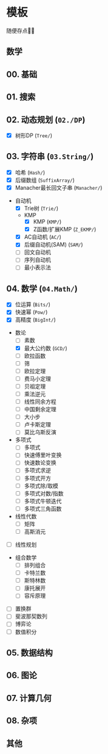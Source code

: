 # 模板

随便存点📝✅

## 数学

## 00. 基础

## 01. 搜索

## 02. 动态规划 (`02./DP`)

- [x] 树形DP (`Tree/`)

## 03. 字符串 (`03.String/`)

- [x] 哈希 (`Hash/`)
- [x] 后缀数组 (`SuffixArray/`)
- [x] Manacher最长回文子串 (`Manacher/`)
- 自动机
  - [x] Trie树 (`Trie/`)
  - KMP
    - [x] KMP (`KMP/`)
    - [x] Z函数/扩展KMP (`Z_EKMP/`)
  - [x] AC自动机 (`AC/`)
  - [x] 后缀自动机(SAM) (`SAM/`)
  - [ ] 回文自动机
  - [ ] 序列自动机
  - [ ] 最小表示法

## 04. 数学 (`04.Math/`)

- [x] 位运算 (`Bits/`)
- [x] 快速幂 (`Pow/`)
- [x] 高精度 (`BigInt/`)
- 数论
  - [ ] 素数
  - [x] 最大公约数 (`GCD/`)
  - [ ] 欧拉函数
  - [ ] 筛
  - [ ] 欧拉定理
  - [ ] 费马小定理
  - [ ] 贝祖定理
  - [ ] 乘法逆元
  - [ ] 线性同余方程
  - [ ] 中国剩余定理
  - [ ] 大小步
  - [ ] 卢卡斯定理
  - [ ] 莫比乌斯反演
- 多项式
  - [ ] 多项式
  - [ ] 快速傅里叶变换
  - [ ] 快速数论变换
  - [ ] 多项式求逆
  - [ ] 多项式开方
  - [ ] 多项式除/取模
  - [ ] 多项式对数/指数
  - [ ] 多项式牛顿迭代
  - [ ] 多项式三角函数
- 线性代数
  - [ ] 矩阵
  - [ ] 高斯消元
- [ ] 线性规划
- 组合数学
  - [ ] 排列组合
  - [ ] 卡特兰数
  - [ ] 斯特林数
  - [ ] 康托展开
  - [ ] 容斥原理
- [ ] 置换群
- [ ] 斐波那契数列
- [ ] 博弈论
- [ ] 数值积分

## 05. 数据结构

## 06. 图论

## 07. 计算几何

## 08. 杂项

## 其他
